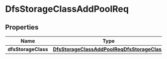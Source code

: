 # DfsStorageClassAddPoolReq

## Properties
Name | Type | Description | Notes
------------ | ------------- | ------------- | -------------
**dfsStorageClass** | [**DfsStorageClassAddPoolReqDfsStorageClass**](DfsStorageClassAddPoolReqDfsStorageClass.md) |  | 
